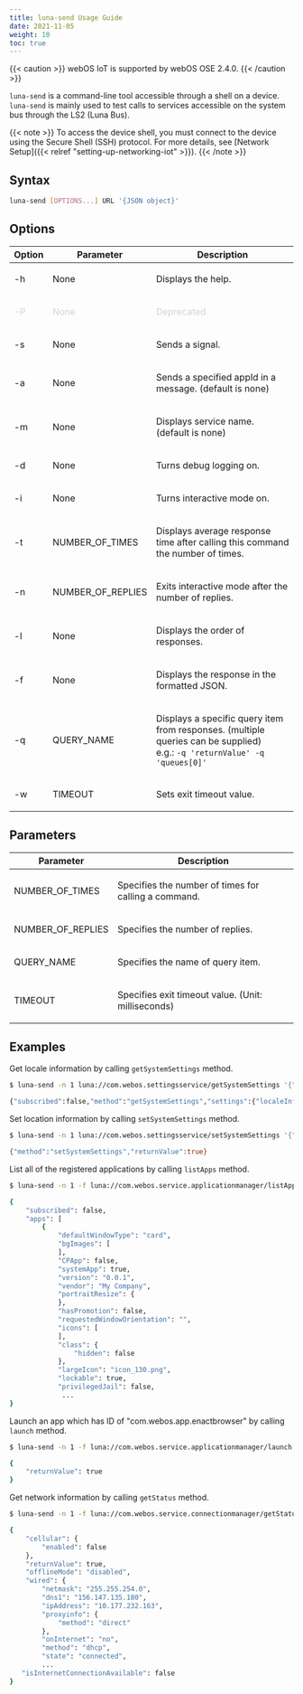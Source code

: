 ```yaml
---
title: luna-send Usage Guide
date: 2021-11-05
weight: 10
toc: true
---
```


{{< caution >}}
webOS IoT is supported by webOS OSE 2.4.0.
{{< /caution >}}

`luna-send` is a command-line tool accessible through a shell on a device. `luna-send` is mainly used to test calls to services accessible on the system bus through the LS2 (Luna Bus).

{{< note >}}
To access the device shell, you must connect to the device using the Secure Shell (SSH) protocol. For more details, see [Network Setup]({{< relref "setting-up-networking-iot" >}}).
{{< /note >}}

## Syntax

``` bash
luna-send [OPTIONS...] URL '{JSON object}'
```

## Options

<div class="table-container">
<table class="table is-bordered is-fullwidth">
<colgroup>
<col style="width: auto" />
<col style="width: auto" />
<col style="width: auto" />
</colgroup>
<thead>
<tr class="header">
<th>Option</th>
<th>Parameter</th>
<th>Description</th>
</tr>
</thead>
<tbody>
<tr class="odd">
<td><p>-h</p></td>
<td><p>None</p></td>
<td><p>Displays the help.</p></td>
</tr>
<tr class="even">
<td><p><span style="color:#D3D3D3;">-P</span></p></td>
<td><p><span style="color:#D3D3D3;">None</span></p></td>
<td><p><span style="color:#D3D3D3;">Deprecated</span></p></td>
</tr>
<tr class="odd">
<td><p>-s</p></td>
<td><p>None</p></td>
<td><p>Sends a signal.</p></td>
</tr>
<tr class="even">
<td><p>-a</p></td>
<td><p>None</p></td>
<td><p>Sends a specified appId in a message. (default is none)</p></td>
</tr>
<tr class="odd">
<td><p>-m</p></td>
<td><p>None</p></td>
<td><p>Displays service name. (default is none)</p></td>
</tr>
<tr class="even">
<td><p>-d</p></td>
<td><p>None</p></td>
<td><p>Turns debug logging on.</p></td>
</tr>
<tr class="odd">
<td><p>-i</p></td>
<td><p>None</p></td>
<td><p>Turns interactive mode on.</p></td>
</tr>
<tr class="even">
<td><p>-t</p></td>
<td><p>NUMBER_OF_TIMES</p></td>
<td><p>Displays average response time after calling this command the number of times.</p></td>
</tr>
<tr class="odd">
<td><p>-n</p></td>
<td><p>NUMBER_OF_REPLIES</p></td>
<td><p>Exits interactive mode after the number of replies.</p></td>
</tr>
<tr class="even">
<td><p>-l</p></td>
<td><p>None</p></td>
<td><p>Displays the order of responses.</p></td>
</tr>
<tr class="odd">
<td><p>-f</p></td>
<td><p>None</p></td>
<td><p>Displays the response in the formatted JSON.</p></td>
</tr>
<tr class="even">
<td><p>-q</p></td>
<td><p>QUERY_NAME</p></td>
<td><p>Displays a specific query item from responses. (multiple queries can be supplied)<br />
e.g.: <code>-q 'returnValue' -q 'queues[0]'</code></p></td>
</tr>
<tr class="odd">
<td><p>-w</p></td>
<td><p>TIMEOUT</p></td>
<td><p>Sets exit timeout value.</p></td>
</tr>
</tbody>
</table>
</div>

## Parameters

<div class="table-container">
<table class="table is-bordered is-fullwidth">
<colgroup>
<col style="width: auto" />
<col style="width: auto" />
</colgroup>
<thead>
<tr class="header">
<th>Parameter</th>
<th>Description</th>
</tr>
</thead>
<tbody>
<tr class="odd">
<td><p>NUMBER_OF_TIMES</p></td>
<td><p>Specifies the number of times for calling a command.</p></td>
</tr>
<tr class="even">
<td><p>NUMBER_OF_REPLIES</p></td>
<td><p>Specifies the number of replies.</p></td>
</tr>
<tr class="odd">
<td><p>QUERY_NAME</p></td>
<td><p>Specifies the name of query item.</p></td>
</tr>
<tr class="even">
<td><p>TIMEOUT</p></td>
<td><p>Specifies exit timeout value. (Unit: milliseconds)</p></td>
</tr>
</tbody>
</table>
</div>

## Examples

Get locale information by calling `getSystemSettings` method.

``` bash
$ luna-send -n 1 luna://com.webos.settingsservice/getSystemSettings '{"keys":["localeInfo"]}'

{"subscribed":false,"method":"getSystemSettings","settings":{"localeInfo":{"locales":{"UI":"ko-KR"}}},"returnValue":true}
```

Set location information by calling `setSystemSettings` method.

``` bash
$ luna-send -n 1 luna://com.webos.settingsservice/setSystemSettings '{"category":"option", "settings":{"country":"KOR"}}'

{"method":"setSystemSettings","returnValue":true}
```

List all of the registered applications by calling `listApps` method.

```bash
$ luna-send -n 1 -f luna://com.webos.service.applicationmanager/listApps '{}'

{
    "subscribed": false,
    "apps": [
        {
            "defaultWindowType": "card",
            "bgImages": [
            ],
            "CPApp": false,
            "systemApp": true,
            "version": "0.0.1",
            "vendor": "My Company",
            "portraitResize": {
            },
            "hasPromotion": false,
            "requestedWindowOrientation": "",
            "icons": [
            ],
            "class": {
                "hidden": false
            },
            "largeIcon": "icon_130.png",
            "lockable": true,
            "privilegedJail": false,
             ...
}
```

Launch an app which has ID of "com.webos.app.enactbrowser" by calling `launch` method.

```bash
$ luna-send -n 1 -f luna://com.webos.service.applicationmanager/launch '{"id":"com.webos.app.enactbrowser"}'

{
    "returnValue": true
}
```

Get network information by calling `getStatus` method.

```bash
$ luna-send -n 1 -f luna://com.webos.service.connectionmanager/getStatus '{}'

{
    "cellular": {
        "enabled": false
    },
    "returnValue": true,
    "offlineMode": "disabled",
    "wired": {
        "netmask": "255.255.254.0",
        "dns1": "156.147.135.180",
        "ipAddress": "10.177.232.163",
        "proxyinfo": {
            "method": "direct"
        },
        "onInternet": "no",
        "method": "dhcp",
        "state": "connected",
        ...
   "isInternetConnectionAvailable": false
}
```
